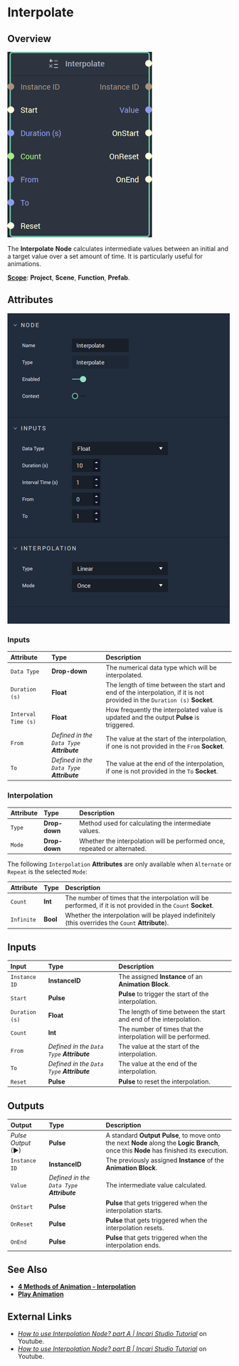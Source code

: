 # Interpolate

## Overview

![The Interpolate Node.](../../.gitbook/assets/interpolatenode20241.png)

The **Interpolate** **Node** calculates intermediate values between an initial and a target value over a set amount of time. It is particularly useful for animations.

[**Scope**](../overview.md#scopes): **Project**, **Scene**, **Function**, **Prefab**.

## Attributes

![The Interpolate Node Attributes.](../../.gitbook/assets/node-interpolate2-attr.png)

### Inputs

| Attribute | Type | Description |
| :--- | :--- | :--- |
| `Data Type` | **Drop-down** | The numerical data type which will be interpolated. |
| `Duration (s)` | **Float** | The length of time between the start and end of the interpolation, if it is not provided in the `Duration (s)` **Socket**. |
| `Interval Time (s)` | **Float** | How frequently the interpolated value is updated and the output **Pulse** is triggered. |
| `From` | _Defined in the `Data Type` **Attribute**_ | The value at the start of the interpolation, if one is not provided in the `From` **Socket**. |
| `To` | _Defined in the `Data Type` **Attribute**_ | The value at the end of the interpolation, if one is not provided in the `To` **Socket**. |

### Interpolation

| Attribute | Type | Description |
| :--- | :--- | :--- |
| `Type` | **Drop-down** | Method used for calculating the intermediate values. |
| `Mode` | **Drop-down** | Whether the interpolation will be performed once, repeated or alternated. |


The following `Interpolation` **Attributes** are only available when `Alternate` or `Repeat` is the selected `Mode`:

| Attribute | Type | Description |
| :--- | :--- | :--- |
| `Count` | **Int**| The number of times that the interpolation will be performed, if it is not provided in the `Count` **Socket**. |
| `Infinite` | **Bool** | Whether the interpolation will be played indefinitely \(this overrides the `Count` **Attribute**\). |

## Inputs

| Input | Type | Description |
| :--- | :--- | :--- |
| `Instance ID` | **InstanceID** | The assigned **Instance** of an **Animation Block**. |
| `Start` | **Pulse** | **Pulse** to trigger the start of the interpolation. |
| `Duration (s)` | **Float** | The length of time between the start and end of the interpolation. |
| `Count` | **Int** | The number of times that the interpolation will be performed. |
| `From` | _Defined in the `Data Type` **Attribute**_ | The value at the start of the interpolation. |
| `To` | _Defined in the `Data Type` **Attribute**_ | The value at the end of the interpolation. |
| `Reset` | **Pulse** | **Pulse** to reset the interpolation. |

## Outputs

| Output | Type | Description |
| :--- | :--- | :--- |
| _Pulse Output_ \(►\) | **Pulse** | A standard **Output Pulse**, to move onto the next **Node** along the **Logic Branch**, once this **Node** has finished its execution. |
| `Instance ID` | **InstanceID** | The previously assigned **Instance** of the **Animation Block**. |
| `Value` | _Defined in the `Data Type` **Attribute**_ | The intermediate value calculated. |
| `OnStart` | **Pulse** | **Pulse** that gets triggered when the interpolation starts. |
| `OnReset` | **Pulse** | **Pulse** that gets triggered when the interpolation resets. |
| `OnEnd` | **Pulse** | **Pulse** that gets triggered when the interpolation ends. |

## See Also

* [**4 Methods of Animation - Interpolation**](../../demo-projects/4-methods-of-animation.md#2-interpolation)
* [**Play Animation**](../incari/animation/playanimation.md)

## External Links

* [_How to use Interpolation Node? part A \| Incari Studio Tutorial_](https://www.youtube.com/watch?v=StFmsERQJTs) on Youtube.
* [_How to use Interpolation Node? part B \| Incari Studio Tutorial_](https://www.youtube.com/watch?v=v-xG_oa0tLI) on Youtube.

